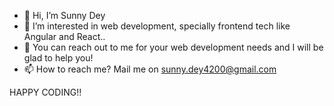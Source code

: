 - 👋 Hi, I’m Sunny Dey
- 👀 I’m interested in web development, specially frontend tech like Angular and React..
- 💞️ You can reach out to me for your web development needs and I will be glad to help you!
- 📫 How to reach me? Mail me on sunny.dey4200@gmail.com

HAPPY CODING!!

<!---
sunnyeureka/sunnyeureka is a ✨ special ✨ repository because its `README.md` (this file) appears on your GitHub profile.
You can click the Preview link to take a look at your changes.
--->

